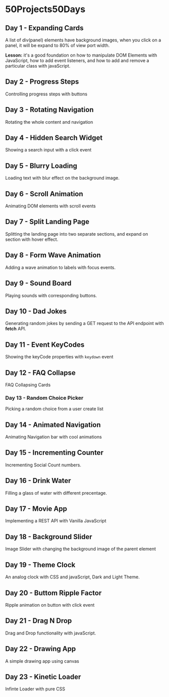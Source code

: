 # 50Projects50Days

## Day 1 - Expanding Cards

A list of div(panel) elements have background images, when you click on a panel, it will be expand to 80% of view port width.

**Lesson:** it's a good foundation on how to manipulate DOM Elements with JavaScript, how to add event listeners, and how to add and remove a particular class with javaScript.

## Day 2 - Progress Steps

Controlling progress steps with buttons

## Day 3 - Rotating Navigation

Rotating the whole content and navigation

## Day 4 - Hidden Search Widget

Showing a search input with a click event

## Day 5 - Blurry Loading

Loading text with blur effect on the background image.

## Day 6 - Scroll Animation

Animating DOM elements with scroll events

## Day 7 - Split Landing Page

Splitting the landing page into two separate sections, and expand on section with hover effect.

## Day 8 - Form Wave Animation

Adding a wave animation to labels with focus events.

## Day 9 - Sound Board

Playing sounds with corresponding buttons.

## Day 10 - Dad Jokes

Generating random jokes by sending a GET request to the API endpoint with **fetch** API.

## Day 11 - Event KeyCodes

Showing the keyCode properties with `keydown` event

## Day 12 - FAQ Collapse

FAQ Collapsing Cards

### Day 13 - Random Choice Picker

Picking a random choice from a user create list

## Day 14 - Animated Navigation

Animating Navigation bar with cool animations

## Day 15 - Incrementing Counter

Incrementing Social Count numbers.

## Day 16 - Drink Water

Filling a glass of water with different precentage.

## Day 17 - Movie App

Implementing a REST API with Vanilla JavaScript

## Day 18 - Background Slider

Image Slider with changing the background image of the parent element

## Day 19 - Theme Clock

An analog clock with CSS and javaScript, Dark and Light Theme.

## Day 20 - Buttom Ripple Factor

Ripple animation on button with click event

## Day 21 - Drag N Drop

Drag and Drop functionality with javaScript.

## Day 22 - Drawing App

A simple drawing app using canvas

## Day 23 - Kinetic Loader

Infinte Loader with pure CSS
